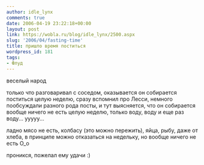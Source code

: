 ```yaml
---
author: idle_lynx
comments: true
date: 2006-04-19 23:22:18+00:00
layout: post
link: https://wobla.ru/blog/idle_lynx/2500.aspx
slug: '2006/04/fasting-time'
title: пришло время поститься
wordpress_id: 181
tags:
- Флуд
---
```


веселый народ

только что разговаривал с соседом, оказывается он собирается поститься целую неделю, сразу вспомнил про Лесси, немного пообсуждали разного рода посты, и тут выясняется, что он собирается вообще ничего не есть целую неделю, только воду, воду и еще раз воду... ууууу...

ладно мясо не есть, колбасу (это можно пережить), яйца, рыбу, даже от хлеба, в принципе можно отказаться на недельку, но вообще ничего не есть О_о

проникся, пожелал ему удачи :)
